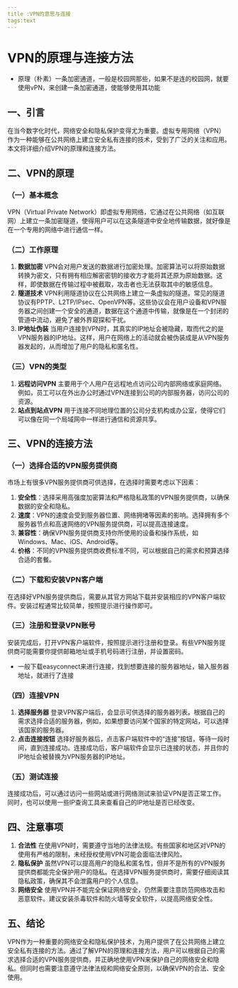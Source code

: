 ```yaml
---
title :VPN的意思与连接
tags:text
---
```

# VPN的原理与连接方法

- 原理（朴素）一条加密通道，一般是校园网那些，如果不是连的校园网，就要使用vPN，来创建一条加密通道，使能够使用其功能

## 一、引言

在当今数字化时代，网络安全和隐私保护变得尤为重要。虚拟专用网络（VPN）作为一种能够在公共网络上建立安全私有连接的技术，受到了广泛的关注和应用。本文将详细介绍VPN的原理和连接方法。

## 二、VPN的原理

### （一）基本概念

VPN（Virtual Private Network）即虚拟专用网络，它通过在公共网络（如互联网）上建立一条加密隧道，使得用户可以在这条隧道中安全地传输数据，就好像是在一个专用的网络中进行通信一样。

### （二）工作原理

1. **数据加密**
VPN会对用户发送的数据进行加密处理。加密算法可以将原始数据转换为密文，只有拥有相应解密密钥的接收方才能将其还原为原始数据。这样，即使数据在传输过程中被截取，攻击者也无法获取其中的敏感信息。
2. **隧道技术**
VPN利用隧道协议在公共网络上建立一条虚拟的隧道。常见的隧道协议有PPTP、L2TP/IPsec、OpenVPN等。这些协议会在用户设备和VPN服务器之间创建一个安全的通道，数据在这个通道中传输，就像是在一个封闭的管道中流动，避免了被外界窥探和干扰。
3. **IP地址伪装**
当用户连接到VPN时，其真实的IP地址会被隐藏，取而代之的是VPN服务器的IP地址。这样，用户在网络上的活动就会被伪装成是从VPN服务器发起的，从而增加了用户的隐私和匿名性。

### （三）VPN的类型

1. **远程访问VPN**
主要用于个人用户在远程地点访问公司内部网络或家庭网络。例如，员工可以在外出办公时通过VPN连接到公司的内部服务器，访问公司的资源。
2. **站点到站点VPN**
用于连接不同地理位置的公司分支机构或办公室，使得它们可以像在同一个局域网中一样进行通信和资源共享。

## 三、VPN的连接方法

### （一）选择合适的VPN服务提供商

市场上有很多VPN服务提供商可供选择，在选择时需要考虑以下因素：

1. **安全性**：选择采用高强度加密算法和严格隐私政策的VPN服务提供商，以确保数据的安全和隐私。
2. **速度**：VPN的速度会受到服务器位置、网络拥堵等因素的影响。选择拥有多个服务器节点和高速网络的VPN服务提供商，可以提高连接速度。
3. **兼容性**：确保VPN服务提供商支持你所使用的设备和操作系统，如Windows、Mac、iOS、Android等。
4. **价格**：不同的VPN服务提供商收费标准不同，可以根据自己的需求和预算选择合适的套餐。

### （二）下载和安装VPN客户端

在选择好VPN服务提供商后，需要从其官方网站下载并安装相应的VPN客户端软件。安装过程通常比较简单，按照提示进行操作即可。

### （三）注册和登录VPN账号

安装完成后，打开VPN客户端软件，按照提示进行注册和登录。有些VPN服务提供商可能需要你提供邮箱地址或手机号码进行注册，并设置密码。

- 一般下载easyconnect来进行连接，找到想要连接的服务器地址，输入服务器地址，就进行了连接

### （四）连接VPN

1. **选择服务器**
登录VPN客户端后，会显示可供选择的服务器列表。根据自己的需求选择合适的服务器，例如，如果想要访问某个国家的特定网站，可以选择该国家的服务器。
2. **点击连接按钮**
选择好服务器后，点击客户端软件中的“连接”按钮，等待一段时间，直到连接成功。连接成功后，客户端软件会显示已连接的状态，并且你的IP地址会被替换为VPN服务器的IP地址。

### （五）测试连接

连接成功后，可以通过访问一些网站或进行网络测试来验证VPN是否正常工作。同时，也可以使用一些IP查询工具来查看自己的IP地址是否已经改变。

## 四、注意事项

1. **合法性**
在使用VPN时，需要遵守当地的法律法规。有些国家和地区对VPN的使用有严格的限制，未经授权使用VPN可能会面临法律风险。
2. **隐私保护**
虽然VPN可以提高用户的隐私和匿名性，但并不是所有的VPN服务提供商都能完全保护用户的隐私。在选择VPN服务提供商时，需要仔细阅读其隐私政策，确保其不会泄露用户的个人信息。
3. **网络安全**
使用VPN并不能完全保证网络安全，仍然需要注意防范网络攻击和恶意软件。建议安装杀毒软件和防火墙等安全软件，以提高网络安全性。

## 五、结论

VPN作为一种重要的网络安全和隐私保护技术，为用户提供了在公共网络上建立安全私有连接的方法。通过了解VPN的原理和连接方法，用户可以根据自己的需求选择合适的VPN服务提供商，并正确地使用VPN来保护自己的网络安全和隐私。但同时也需要注意遵守法律法规和网络安全原则，以确保VPN的合法、安全使用。
